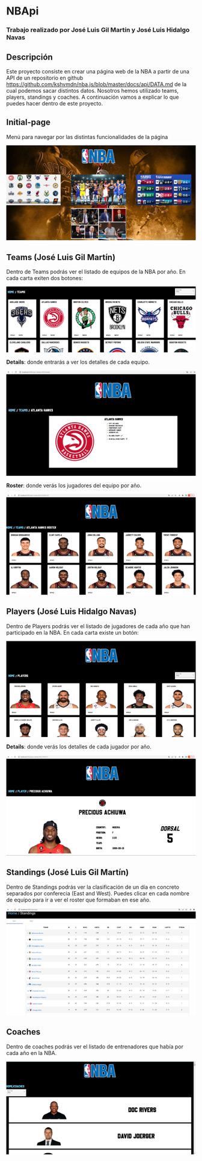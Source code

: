 # NBApi

### Trabajo realizado por José Luis Gil Martín y José Luis Hidalgo Navas

## Descripción

Este proyecto consiste en crear una página web de la NBA a partir de una API de un
repositorio en github https://github.com/kshvmdn/nba.js/blob/master/docs/api/DATA.md
de la cual podemos sacar distintos datos. Nosotros hemos utilizado teams, players, standings 
y coaches. A continuación vamos a explicar lo que puedes hacer dentro de este proyecto.

## Initial-page

Menú para navegar por las distintas funcionalidades de la página

<img src="./img/Initial-page.png" />

## Teams (José Luis Gil Martín)

Dentro de Teams podrás ver el listado de equipos de la NBA por año. En cada carta exiten dos botones:

<img src="./img/Team-list.png" />

**Details**: donde entrarás a ver los detalles de cada equipo.

<img src="./img/Team-details.png" />

**Roster**: donde verás los jugadores del equipo por año.

<img src="./img/Team-roster.png" />

## Players (José Luis Hidalgo Navas)

Dentro de Players podrás ver el listado de jugadores de cada año que han participado en la NBA.
En cada carta existe un botón:

<img src="./img/Player-list.png" />

**Details**: donde verás los detalles de cada jugador por año.

<img src="./img/Player-details.png" />

## Standings (José Luis Gil Martín)

Dentro de Standings podrás ver la clasificación de un día en concreto separados por conferecia
(East and West). Puedes clicar en cada nombre de equipo para ir a ver el roster que formaban en ese
año.

<img src="./img/Standings.png" />

## Coaches

Dentro de coaches podrás ver el listado de entrenadores que había por cada año en la NBA.

<img src="./img/Coaches-list.png" />
